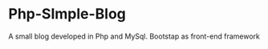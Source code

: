 Php-SImple-Blog
===============

A small blog developed in Php and MySql. Bootstap as front-end framework
